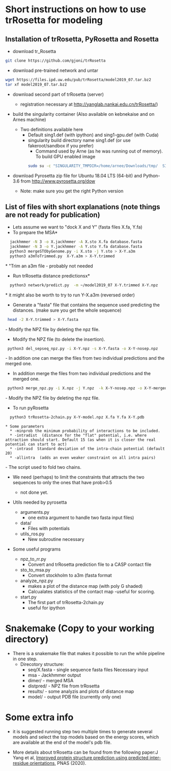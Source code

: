 # Short instructions on how to use trRosetta for modeling

## Installation of trRosetta, PyRosetta and Rosetta


*  download tr_Rosetta
```bash
git clone https://github.com/gjoni/trRosetta
```
*  download pre-trained network and untar
```bash
wget https://files.ipd.uw.edu/pub/trRosetta/model2019_07.tar.bz2
tar xf model2019_07.tar.bz2
```
* download second part of trRosetta (server)
  * registration necessary at http://yanglab.nankai.edu.cn/trRosetta/)

* build the singularity container (Also available on kebnekaise and on Arnes machine)
  * Two definitions available here
    * Default sing1.def (with ipython) and sing1-gpu.def (with Cuda)
    * singularity build directory name sing1.def  (or use fakeroot/sandbox if you prefer)
      * Command used by Arne (as he was running out of memory). To build GPU enabled image
       ```bash
       sudo su -c "SINGULARITY_TMPDIR=/home/arnee/Downloads/tmp/  SINGULARITY_DISABLE_CACHE=true SINGULARITY_CACHE=/home/arnee/Downloads/tmp/ singularity build /home/arnee/singularity-images/trRosetta-gpu.simg sing1-gpu.def"
       ```

* download Pyrosetta zip file for Ubuntu 18.04 LTS (64-bit) and Python-3.6  from
  http://www.pyrosetta.org/dow
  * Note:  make sure you get the right Python version


## List of files with short explanations (note things are not ready for publication)
* Lets assume we want to "dock X and Y" (fasta files X.fa, Y.fa)
* To prepare the MSA*
```bash
  jackhmmer -N 3 -o X.jackhmmer -A X.sto X.fa database.fasta
  jackhmmer -N 3 -o Y.jackhmmer -A Y.sto Y.fa database.fasta
  python3 mergeSTObyGenome.py -i X.sto -j Y.sto > X-Y.a3m
  python3 a3mToTrimmed.py  X-Y.a3m > X-Y.trimmed
```
\* "Trim an a3m file - probably not needed

* Run trRosetta distance predictionsx*
```bash
  python3 network/predict.py  -m ~/model2019_07 X-Y.trimmed X-Y.npz
```
\* it might also be worth to try to run Y-X.a3m (reversed order)

* Generate a "fasta" file that contains the sequence used predicting the distances. (make sure you get the whole sequence)
 ```bash 
  head -2 X-Y.trimmed > X-Y.fasta
 ```
   \- Modify the NPZ file by deleting the npz file.
* Modify the NPZ file (to delete the insertion). 
 ```bash 
  python3 del_sepseq_npz.py -i X-Y.npz -s X-Y.fasta -o X-Y-nosep.npz
  ```
   \- In addition one can merge the files from two individual predictions and
 the merged one.
* In addition merge the files from two individual predictions and
 the merged one. 
 ```bash 
  python3 merge_npz.py -i X.npz -j Y.npz  -k X-Y-nosep.npz -o X-Y-merged.npz
  ```
   \- Modify the NPZ file by deleting the npz file.

* To run pyRosetta
```bash
  python3 trRosetta-2chain.py X-Y-model.npz X.fa Y.fa X-Y.pdb
```
	* Some parameters 
	  * -minprob the minimum probability of interactions to be included.
	  * -intradist  (distance for the "flat" potential, i.e. where attraction should start. Default 15 (as when it is closer the real potential can start to act)
	  * -intrasd  Standard deviation of the intra-chain potential (default 20)
	  * -allintra  (adds an even weaker constraint on all intra pairs)

   \- The script used to fold two chains.
   
  * We need (perhaps) to limit the constraints that attracts the two sequences
    to only the ones that have prob>0.5
    - not done yet.

* Utils needed by pyrosetta
  * arguments.py
    - one extra argument to handle two fasta input files)
  * data/
    - Files with potentials
  * utils_ros.py
    - New subroutine necessary

* Some useful programs
  * npz_to_rr.py
    - Convert and trRosetta prediction file to a CASP contact file
  * sto_to_msa.py
    - Convert stockholm to a3m (fasta format
  * analyze_npz.py
    - makes a plot of the distance map (with poly G shaded)
    - Calcualates statistics of the contact map -useful for scoring.
  * start.py
    - The first part of trRosetta-2chain.py
    - useful for ipython


# Snakemake  (Copy to your working directory)
* There is a snakemake file that makes it possible to run the while pipeline in one step.
  * Direcotory structure:
    - seq/X.fasta   - single sequence fasta files Necessary input
    - msa  - Jackhmmer output
    - dimer/ - merged MSA
    - distpred/ - NPZ file from trRosetta
    - results/ - some analyzis and plots of distance map
    - model/ - output PDB file (currently only one)
  

# Some extra info
*   it is suggested running step two multiple times to generate
   several models and select the top models based on the energy
    scores, which are available at the end of the model's pdb file.

* More details about trRosetta can be found from the following
 paper:J Yang et al, [Improved protein structure prediction using
 predicted inter-residue orientations](https://www.pnas.org/content/117/3/1496), PNAS (2020).



